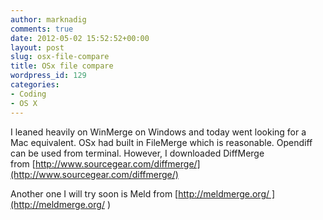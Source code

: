 ```yaml
---
author: marknadig
comments: true
date: 2012-05-02 15:52:52+00:00
layout: post
slug: osx-file-compare
title: OSx file compare
wordpress_id: 129
categories:
- Coding
- OS X
---
```


I leaned heavily on WinMerge on Windows and today went looking for a Mac equivalent. OSx had built in FileMerge which is reasonable. Opendiff can be used from terminal. However, I downloaded DiffMerge from [http://www.sourcegear.com/diffmerge/](http://www.sourcegear.com/diffmerge/)

Another one I will try soon is Meld from [http://meldmerge.org/ ](http://meldmerge.org/ )
